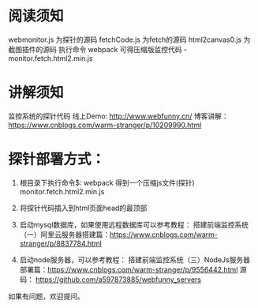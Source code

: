 # 阅读须知
webmonitor.js 为探针的源码
fetchCode.js 为fetch的源码
html2canvas0.js 为截图插件的源码
执行命令 webpack 可得压缩版监控代码 - monitor.fetch.html2.min.js 


# 讲解须知
监控系统的探针代码
线上Demo:
    http://www.webfunny.cn/ 
博客讲解：
    https://www.cnblogs.com/warm-stranger/p/10209990.html


# 探针部署方式：

1. 根目录下执行命令$: webpack
   得到一个压缩js文件(探针)  monitor.fetch.html2.min.js 
   
2. 将探针代码插入到html页面head的最顶部   
   <html lang="en">
    <head>
        <meta charset="UTF-8">
        <meta name="viewport">
        <meta name="format-detection" content="telephone=no">
        <title></title>
        <!-- 判断生产环境加载监控代码 开始 -->
        <script type="text/javascript" src="http://localhost:8000/monitor.fetch.html2.min.js"></script>
        <!-- 判断生产环境加载监控代码 结束 -->
    </head>
    <body></body>
   </html>
   
3. 启动mysql数据库，如果使用远程数据库可以参考教程：
    搭建前端监控系统（一）阿里云服务器搭建篇：https://www.cnblogs.com/warm-stranger/p/8837784.html
    
4. 启动node服务器，可以参考教程： 
    搭建前端监控系统（三）NodeJs服务器部署篇：https://www.cnblogs.com/warm-stranger/p/9556442.html
    源码： https://github.com/a597873885/webfunny_servers
    
如果有问题，欢迎提问。

